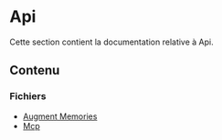 # Api

Cette section contient la documentation relative à Api.

## Contenu


### Fichiers

- [Augment Memories](./augment_memories.html)
- [Mcp](./mcp.html)
